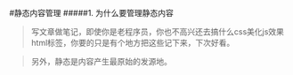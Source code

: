 #静态内容管理
#####1. 为什么要管理静态内容
>写文章做笔记，即使你是老程序员，你也不高兴还去搞什么css美化js效果html标签，你要的只是有个地方把这些记下来，下次好看。

>另外，静态是内容产生最原始的发源地。

